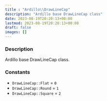 ```yaml
---
title : "Ardillo\\DrawLineCap"
description: "Ardillo base DrawLineCap class"
date: 2023-08-19T20:20:13+00:00
lastmod: 2023-08-19T20:20:13+00:00
draft: false
images: []
---
```

### Description

Ardillo base DrawLineCap class.

### Constants

 * `DrawLineCap::Flat` = `0`
 * `DrawLineCap::Round` = `1`
 * `DrawLineCap::Square` = `2`
